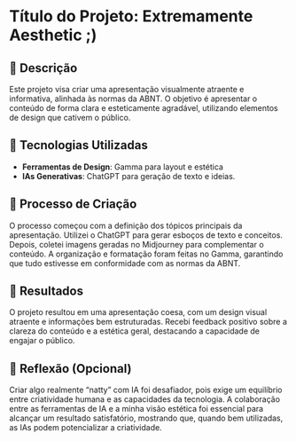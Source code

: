 # Título do Projeto: Extremamente Aesthetic ;)

## 📒 Descrição
Este projeto visa criar uma apresentação visualmente atraente e informativa, alinhada às normas da ABNT. O objetivo é apresentar o conteúdo de forma clara e esteticamente agradável, utilizando elementos de design que cativem o público.

## 🤖 Tecnologias Utilizadas
- **Ferramentas de Design**: Gamma para layout e estética
- **IAs Generativas**: ChatGPT para geração de texto e ideias.


## 🧐 Processo de Criação
O processo começou com a definição dos tópicos principais da apresentação. Utilizei o ChatGPT para gerar esboços de texto e conceitos. Depois, coletei imagens geradas no Midjourney para complementar o conteúdo. A organização e formatação foram feitas no Gamma, garantindo que tudo estivesse em conformidade com as normas da ABNT.

## 🚀 Resultados
O projeto resultou em uma apresentação coesa, com um design visual atraente e informações bem estruturadas. Recebi feedback positivo sobre a clareza do conteúdo e a estética geral, destacando a capacidade de engajar o público.

## 💭 Reflexão (Opcional)
Criar algo realmente “natty” com IA foi desafiador, pois exige um equilíbrio entre criatividade humana e as capacidades da tecnologia. A colaboração entre as ferramentas de IA e a minha visão estética foi essencial para alcançar um resultado satisfatório, mostrando que, quando bem utilizadas, as IAs podem potencializar a criatividade.
